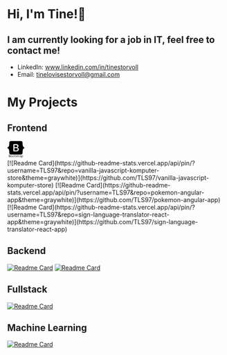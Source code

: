 # Hi, I'm Tine!👋
## I am currently looking for a job in IT, feel free to contact me!
* LinkedIn: www.linkedin.com/in/tinestorvoll
* Email: tinelovisestorvoll@gmail.com

# My Projects
## Frontend
<div>
  <img src="https://github.com/devicons/devicon/blob/master/icons/bootstrap/bootstrap-plain-wordmark.svg" title="Bootstrap" alt="Bootstrap" width="40" height="40"/>&nbsp;
</div>
[![Readme Card](https://github-readme-stats.vercel.app/api/pin/?username=TLS97&repo=vanilla-javascript-komputer-store&theme=graywhite)](https://github.com/TLS97/vanilla-javascript-komputer-store)
[![Readme Card](https://github-readme-stats.vercel.app/api/pin/?username=TLS97&repo=pokemon-angular-app&theme=graywhite)](https://github.com/TLS97/pokemon-angular-app)
[![Readme Card](https://github-readme-stats.vercel.app/api/pin/?username=TLS97&repo=sign-language-translator-react-app&theme=graywhite)](https://github.com/TLS97/sign-language-translator-react-app)

## Backend
[![Readme Card](https://github-readme-stats.vercel.app/api/pin/?username=TLS97&repo=rpg-heroes-dotnet&theme=graywhite)](https://github.com/TLS97/rpg-heroes-dotnet)
[![Readme Card](https://github-readme-stats.vercel.app/api/pin/?username=TLS97&repo=movie-characters-asp.net-core-web-api&theme=graywhite)](https://github.com/TLS97/movie-characters-asp.net-core-web-api)

## Fullstack
[![Readme Card](https://github-readme-stats.vercel.app/api/pin/?username=TLS97&repo=train-ticket-application&theme=graywhite)](https://github.com/TLS97/train-ticket-application)

## Machine Learning
[![Readme Card](https://github-readme-stats.vercel.app/api/pin/?username=TLS97&repo=face-mask-detection&theme=graywhite)](https://github.com/TLS97/face-mask-detection)
